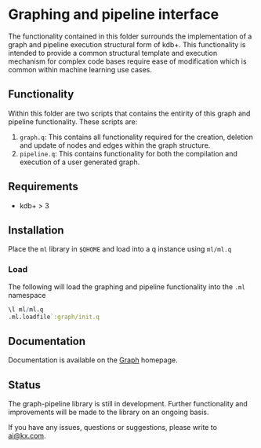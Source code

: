 # Graphing and pipeline interface

The functionality contained in this folder surrounds the implementation of a graph and pipeline execution structural form of kdb+. This functionality is intended to provide a common structural template and execution mechanism for complex code bases require ease of modification which is common within machine learning use cases.

## Functionality

Within this folder are two scripts that contains the entirity of this graph and pipeline functionality. These scripts are:

1. `graph.q`: This contains all functionality required for the creation, deletion and update of nodes and edges within the graph structure.
2. `pipeline.q`: This contains functionality for both the compilation and execution of a user generated graph.

## Requirements

- kdb+ > 3

## Installation

Place the `ml` library in `$QHOME` and load into a q instance using `ml/ml.q`

### Load

The following will load the graphing and pipeline functionality into the `.ml` namespace  
```q
\l ml/ml.q
.ml.loadfile`:graph/init.q
```

## Documentation

Documentation is available on the [Graph](../docs/graph/README.md) homepage.

## Status

The graph-pipeline library is still in development. Further functionality and improvements will be made to the library on an ongoing basis.

If you have any issues, questions or suggestions, please write to ai@kx.com.
